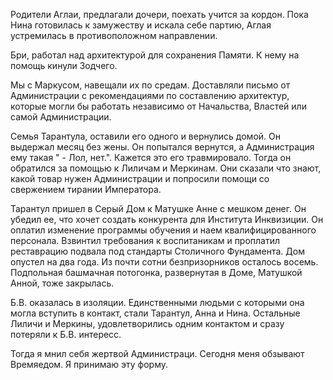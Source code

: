 Родители Аглаи, предлагали дочери, поехать учится за кордон. Пока Нина готовилась к замужеству и искала себе партию, Аглая устремилась в противоположном направлении. 

Бри, работал над архитектурой для сохранения Памяти. К нему на помощь кинули Зодчего. 

Мы с Маркусом, навещали их по средам. Доставляли письмо от Администрации с рекомендациями по составлению архитектур, которые могли бы работать независимо от Начальства, Властей или самой Администрации.

Семья Тарантула, оставили его одного и вернулись домой. Он выдержал месяц без жены. Он попытался вернутся, а Администрация ему такая " - Лол, нет.". Кажется это его травмировало. Тогда он обратился за помощью к Лиличам и Меркинам. Они сказали что знают, какой товар нужен Администрации и попросили помощи со свержением тирании Императора.

Тарантул пришел в Серый Дом к Матушке Анне с мешком денег. Он убедил ее, что хочет создать конкурента для Института Инквизиции. Он оплатил изменение программы обучения и наем квалифицированного персонала. Взвинтил требования к воспитаникам и проплатил реставрацию подвала под стандарты Столичного Фундамента. Дом опустел на два года. Из почти сотни безпризорников осталось восемь. Подпольная башмачная потогонка, развернутая в Доме, Матушкой Анной, тоже закрылась.

Б.В. оказалась в изоляции. Единственными людьми с которыми она могла вступить в контакт, стали Тарантул, Анна и Нина. Остальные Лиличи и Меркины, удовлетворились одним контактом и сразу потеряли к Б.В. интересс. 

Тогда я мнил себя жертвой Администраци. Сегодня меня обзывают Времяедом. Я принимаю эту форму.

